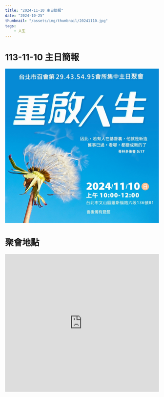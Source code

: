 ```yaml
---
title: "2024-11-10 主日簡報"
date: "2024-10-25"
thumbnail: "/assets/img/thumbnail/20241110.jpg"
tags:
    - 人生
---
```


# 113-11-10 主日簡報

<img src="/assets/img/thumbnail/20241110.jpg" alt="重啟人生" style="box-shadow: 5px 5px 10px \#888;">

# 聚會地點

<iframe src="https://www.google.com/maps/embed?pb=!1m18!1m12!1m3!1d2556.9609726865674!2d121.53902382765163!3d24.997095468695658!2m3!1f0!2f0!3f0!3m2!1i1024!2i768!4f13.1!3m3!1m2!1s0x3442aa03bad0df6b%3A0x2b820782907ae4ac!2z5Y-w5YyX5biC5Y-s5pyD56ys5LqM5Y2B5Lmd5pyD5omA!5e0!3m2!1szh-TW!2stw!4v1730467003810!5m2!1szh-TW!2stw" width="100%" height="450" style="border:0;" allowfullscreen="" loading="lazy" referrerpolicy="no-referrer-when-downgrade"></iframe>
